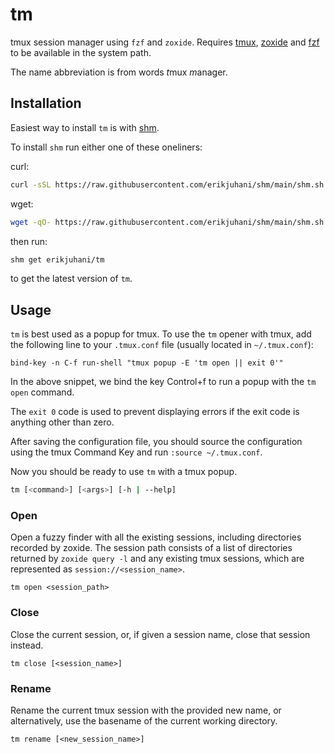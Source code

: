 # tm

tmux session manager using `fzf` and `zoxide`. Requires
[tmux](https://github.com/tmux/tmux/wiki/Installing),
[zoxide](https://github.com/ajeetdsouza/zoxide#installation) and
[fzf](https://github.com/junegunn/fzf#installation) to be available in the
system path.

The name abbreviation is from words *t*mux *m*anager.

## Installation

Easiest way to install `tm` is with [shm](https://github.com/erikjuhani/shm).

To install `shm` run either one of these oneliners:

curl:

```sh
curl -sSL https://raw.githubusercontent.com/erikjuhani/shm/main/shm.sh | sh
```

wget:

```sh
wget -qO- https://raw.githubusercontent.com/erikjuhani/shm/main/shm.sh | sh
```

then run:

```sh
shm get erikjuhani/tm
```

to get the latest version of `tm`.

## Usage

`tm` is best used as a popup for tmux. To use the `tm` opener with tmux, add
the following line to your `.tmux.conf` file (usually located in `~/.tmux.conf`):

```
bind-key -n C-f run-shell "tmux popup -E 'tm open || exit 0'"
```

In the above snippet, we bind the key Control+f to run a popup with the `tm open` command.

The `exit 0` code is used to prevent displaying errors if the exit code is
anything other than zero.

After saving the configuration file, you should source the configuration using
the tmux Command Key and run `:source ~/.tmux.conf`.

Now you should be ready to use `tm` with a tmux popup.

```sh
tm [<command>] [<args>] [-h | --help]
```

### Open

Open a fuzzy finder with all the existing sessions, including directories
recorded by zoxide. The session path consists of a list of directories returned
by `zoxide query -l` and any existing tmux sessions, which are represented as
`session://<session_name>`.

```
tm open <session_path>
```

### Close

Close the current session, or, if given a session name, close that session
instead.

```
tm close [<session_name>]
```

### Rename

Rename the current tmux session with the provided new name, or alternatively,
use the basename of the current working directory.

```
tm rename [<new_session_name>]
```
